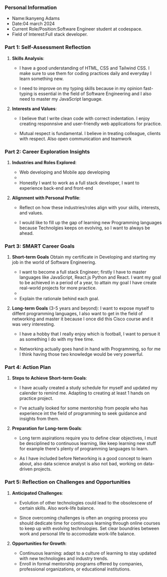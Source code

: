 

### Personal Information

- Name:Ikanyeng Adams
- Date:04 march 2024
- Current Role/Position:Software Engineer student at codespace.
- Field of Interest:Full stack developer.

### Part 1: Self-Assessment Reflection

1. **Skills Analysis**:
    
    - I have a good understanding of HTML, CSS and Tailwind CSS. I make sure to use them for 
      coding practices daily and everyday I learn something new.
     
    - I need to improve on my typing skills because in my opinion fast-typing is essential in 
      the field of Software Engineering and I also need to master my JavaScript language.

2. **Interests and Values**:
    
    - I believe that I write clean code with correct indentation. I enjoy creating responnsive 
      and user-friendly web applications for practice.
      
    - Mutual respect is fundamental. I believe in treating colleague, clients with respect. 
      Also open communication and teamwork

### Part 2: Career Exploration Insights

1. **Industries and Roles Explored**:
    
    - Web developing and Mobile app developing
    - 
    - Honestly I want to work as a full stack developer, I want to experience back-end and 
      front-end

2. **Alignment with Personal Profile**:
    
    - Reflect on how these industries/roles align with your skills, interests, and values.
      
    - I would like to fill up the gap of learning new Programming languages because Technolgies keeps on evolving, so I want to always be ahead.

### Part 3: SMART Career Goals

1. **Short-term Goals** Obtain my certificate in Developing and starting my job in the world of Software Engineering.
    
    - I want to become a full stack Engineer; firstly I have to master languages like JavaScript, React.js Python and React. I want my goal to be achieved in a period of a year, to attain my goal I have create real-world projects for more practice.
    - 
    - Explain the rationale behind each goal. 

2. **Long-term Goals** (3-5 years and beyond): I want to expose myself to diffent programming languages, I also want to get in the field of networking and master it because I once did this Cisco course and it was very interesting.
    
    - I have a hobby that I really enjoy which is football, I want to persue it as something I 
      do with my free time.
      
    - Networking actually goes hand in hand with Programming, so for me I think having those 
      two knowledge would be very powerful.

### Part 4: Action Plan

1. **Steps to Achieve Short-term Goals**:
    
    - I have acually created a study schedule for myself and updated my calender to remind me. 
      Adapting to creating at least 1 hands on practice project.
      
    - I've actually looked for some mentorship from people who has experience int the field of 
      programming to seek guidance and insights from them.

2. **Preparation for Long-term Goals**:
    
    - Long term aspirations require you to define clear objectives, I must be desciplined to 
      continuous learning, like keep learning new stuff for example there's plenty of 
      programming languages to learn.
      
    - As I have included before Networking is a good concept to learn about, also data science analyst is also not bad, working on data-driven projects.

### Part 5: Reflection on Challenges and Opportunities

1. **Anticipated Challenges**:
    
    - Evolution of other technologies could lead to the obsolescene of certain skills. Also 
      work-life balance.
      
    - Since overcoming challenges is often an ongoing process you should dedicate time for continuous learning through online courses to keep up with evolving technologies. Set clear boundries between work and personal life to accomodate work-life balance.

2. **Opportunities for Growth**:
    
    - Continuous learning: adapt to a culture of learning to stay updated with new technologies and industry trends.
    - Enroll in formal mentorship programs offered by companies, professional organizations, or educational institutions.




